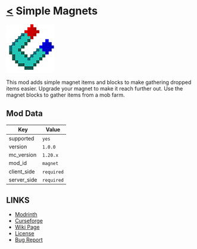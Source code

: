 # [<](../README.md) Simple Magnets

![alt](icon.png)

This mod adds simple magnet items and blocks to make gathering dropped items easier. Upgrade your magnet to make it reach further out. Use the magnet blocks to gather items from a mob farm.

## Mod Data

| Key         | Value      |
|-------------|------------|
| supported   | `yes`      |
| version     | `1.0.0`    |
| mc_version  | `1.20.x`   |
| mod_id      | `magnet`   |
| client_side | `required` |
| server_side | `required` |

## LINKS
- [Modrinth](https://modrinth.com/mod/magnets)
- [Curseforge](https://curseforge.com/minecraft/mc-mods/simple-magnets-fabric)
- [Wiki Page](https://github.com/legopitstop/Fabric/wiki/Simple_Magnets)
- [License](https://legopitstop.weebly.com/license.html)
- [Bug Report](https://github.com/legopitstop/Fabric/issues)